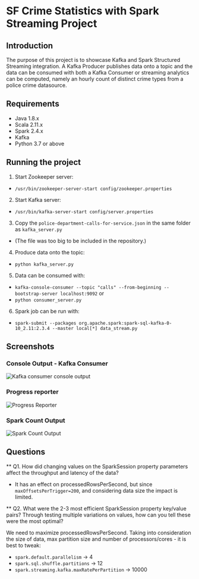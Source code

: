 # SF Crime Statistics with Spark Streaming Project

## Introduction 

The purpose of this project is to showcase Kafka and Spark Structured Streaming integration.
A Kafka Producer publishes data onto a topic and the data can be consumed with both a Kafka Consumer 
or streaming analytics can be computed, namely an hourly count of distinct crime types from a police crime datasource.

## Requirements

* Java 1.8.x
* Scala 2.11.x
* Spark 2.4.x
* Kafka
* Python 3.7 or above

## Running the project

1. Start Zookeeper server:

* `/usr/bin/zookeeper-server-start config/zookeeper.properties`

2. Start Kafka server:

* `/usr/bin/kafka-server-start config/server.properties`

3. Copy the `police-department-calls-for-service.json` in the same folder as `kafka_server.py`
*  (The file was too big to be included in the repository.)
   
4. Produce data onto the topic:

* `python kafka_server.py`

5. Data can be consumed with:

* `kafka-console-consumer --topic "calls" --from-beginning --bootstrap-server localhost:9092`
 or
* `python consumer_server.py`

6. Spark job can be run with:

* `spark-submit --packages org.apache.spark:spark-sql-kafka-0-10_2.11:2.3.4 --master local[*] data_stream.py`

## Screenshots

### Console Output - Kafka Consumer
![Kafka consumer console output
	    ](https://github.com/amaralunao/SF-Crime-Statistics/blob/master/screenshots/console_consumer_output.png)

### Progress reporter
![Progress Reporter
	    ](https://github.com/amaralunao/SF-Crime-Statistics/blob/master/screenshots/progress_report.png)

### Spark Count Output
![Spark Count Output
	    ](https://github.com/amaralunao/SF-Crime-Statistics/blob/master/screenshots/spark_count.png)

## Questions

** Q1. How did changing values on the SparkSession property parameters affect the throughput and latency of the data?

* It has an effect on processedRowsPerSecond, but since `maxOffsetsPerTrigger=200`, and considering data size the impact is limited.

** Q2. What were the 2-3 most efficient SparkSession property key/value pairs? Through testing multiple variations on values, how can you tell these were the most optimal?

We need to maximize processedRowsPerSecond. Taking into consideration the size of data, max partition size and number of processors/cores - it is best to tweak:

* `spark.default.parallelism` -> 4
* `spark.sql.shuffle.partitions` -> 12
* `spark.streaming.kafka.maxRatePerPartition` -> 10000 